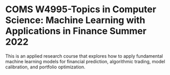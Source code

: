 # COMS W4995-Topics in Computer Science: Machine Learning with Applications in Finance Summer 2022

This is an applied research course that explores how to apply fundamental machine learning models for financial prediction, algorithmic trading, model calibration, and portfolio optimization.
